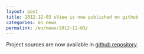 ```yaml
---
layout: post
title: 2012-12-03 sView is now published on github
categories: en news
permalink: /en/news/2012-12-03/
---
```


Project sources are now available in [github repository](https://github.com/gkv311/sview).
